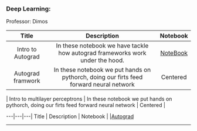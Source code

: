### Deep Learning:
Professor: Dimos 



| Title | Description | Notebook |
| :------: | :-----: | :------: |
| Intro to Autograd | In these notebook we have tackle how autograd frameworks work under the hood. | [NoteBook](https://colab.research.google.com/drive/1x9SUllq0lKdcq-gc9pZVSjuJFiserbhz?usp=sharing) |
| Autograd framwork | In these notebook we put hands on pythorch, doing our firts feed forward neural network | Centered |


| Intro to multilayer perceptrons | In these notebook we put hands on pythorch, doing our firts feed forward neural network | Centered |





---|---|---|
Title | Description | Notebook
| |[Autograd](https://colab.research.google.com/drive/1x9SUllq0lKdcq-gc9pZVSjuJFiserbhz?usp=sharing)

---

